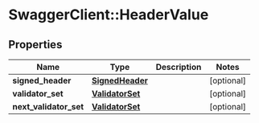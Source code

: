 # SwaggerClient::HeaderValue

## Properties
Name | Type | Description | Notes
------------ | ------------- | ------------- | -------------
**signed_header** | [**SignedHeader**](SignedHeader.md) |  | [optional] 
**validator_set** | [**ValidatorSet**](ValidatorSet.md) |  | [optional] 
**next_validator_set** | [**ValidatorSet**](ValidatorSet.md) |  | [optional] 


